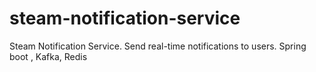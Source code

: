 # steam-notification-service
Steam Notification Service. Send real-time notifications to users. Spring boot , Kafka, Redis
